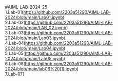 #AIML-LAB-2024-25  
1.Lab-01(https://github.com/2203a51290/AIML-LAB-2024/blob/main/Lab01.ipynb)  
2.Lab-02(https://github.com/2203a51290/AIML-LAB-2024/blob/main/LAB_02.ipynb)  
3.Lab-03(https://github.com/2203a51290/AIML-LAB-2024/blob/main/Lab03.ipynb)  
4.Lab-04(https://github.com/2203a51290/AIML-LAB-2024/blob/main/Lab04.ipynb)  
5.Lab-05(https://github.com/2203a51290/AIML-LAB-2024/blob/main/Lab05.ipynb)  
6.Lab-06(https://github.com/2203a51290/AIML-LAB-2024/blob/main/lab06%20(1).ipynb)  
7.Lab-07(

